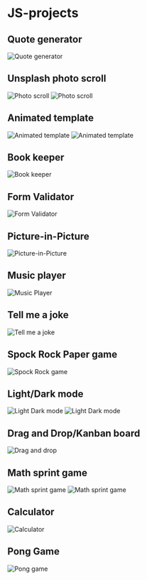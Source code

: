 # JS-projects


## Quote generator 
![Quote generator](https://github.com/funduleadiana/JS-projects/blob/main/template-quote-generator/assets/Quote%20generator.png 'Snapshot')


## Unsplash photo scroll
![Photo scroll](https://github.com/funduleadiana/JS-projects/blob/main/infinity-scroll/assets/Screenshot%20(4).png 'Snapshot')
![Photo scroll](https://github.com/funduleadiana/JS-projects/blob/main/infinity-scroll/assets/Screenshot%20(3).png 'Snapshot')


## Animated template 
![Animated template](https://github.com/funduleadiana/JS-projects/blob/main/animated-template/assets/Screenshot%20(7).png 'Snapshot')
![Animated template](https://github.com/funduleadiana/JS-projects/blob/main/animated-template/assets/Screenshot%20(9).png 'Snapshot')


## Book keeper
![Book keeper](https://github.com/funduleadiana/JS-projects/blob/main/book-keeper/assets/Screenshot%20(14).png 'Snapshot')


## Form Validator
![Form Validator](https://github.com/funduleadiana/JS-projects/blob/main/form-validator/assets/Screenshot%20(20).png 'Snapshot')

## Picture-in-Picture
![Picture-in-Picture](https://github.com/funduleadiana/JS-projects/blob/main/picture-in-picture/assets/Screenshot%20(26).png 'Snapshot')

## Music player
![Music Player](https://github.com/funduleadiana/JS-projects/blob/main/music-player/assets/Screenshot%20(23).png 'Snapshot')

## Tell me a joke
![Tell me a joke](https://github.com/funduleadiana/JS-projects/blob/main/tell%20me%20a%20joke/assets/Screenshot%20(29).png 'Snapshots')

## Spock Rock Paper game
![Spock Rock game](https://github.com/funduleadiana/JS-projects/blob/main/spock-rock-game/assets/Screenshot%20(25).png 'Snapshots')

## Light/Dark mode
![Light Dark mode](https://github.com/funduleadiana/JS-projects/blob/main/light-dark-mode/assets/Screenshot%20(33).png 'Snapshots')
![Light Dark mode](https://github.com/funduleadiana/JS-projects/blob/main/light-dark-mode/assets/Screenshot%20(34).png 'Snapshots')

## Drag and Drop/Kanban board
![Drag and drop](https://github.com/funduleadiana/JS-projects/blob/main/drag-and-drop/assets/Screenshot%20(46).png 'Snapshots')

## Math sprint game
![Math sprint game](https://github.com/funduleadiana/JS-projects/blob/main/math-sprint-game/assets/Screenshot%20(39).png 'Snapshots')
![Math sprint game](https://github.com/funduleadiana/JS-projects/blob/main/math-sprint-game/assets/Screenshot%20(45).png 'Snapshots')

## Calculator
![Calculator](https://github.com/funduleadiana/JS-projects/blob/main/calculator/assets/Screenshot%20(47).png 'Snapshots')

## Pong Game
![Pong game](https://github.com/funduleadiana/JS-projects/blob/main/pong%20game/assets/Screenshot%20(55).png 'Snapshots')
